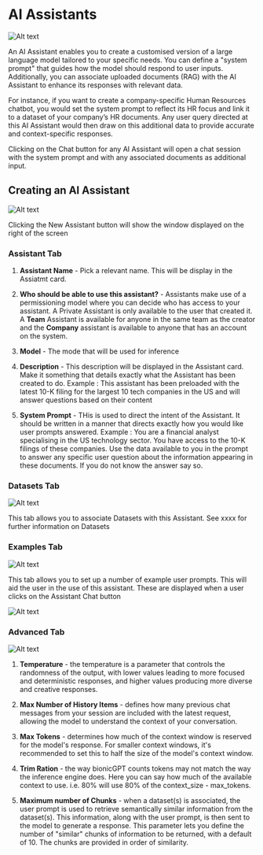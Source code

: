 # AI Assistants

![Alt text](aiassistants-home.png "AI Assistants Home screen")

An AI Assistant enables you to create a customised version of a large language model tailored to your specific needs. You can define a "system prompt" that guides how the model should respond to user inputs. Additionally, you can associate uploaded documents (RAG) with the AI Assistant to enhance its responses with relevant data.

For instance, if you want to create a company-specific Human Resources chatbot, you would set the system prompt to reflect its HR focus and link it to a dataset of your company’s HR documents. Any user query directed at this AI Assistant would then draw on this additional data to provide accurate and context-specific responses.


Clicking on the Chat button for any AI Assistant will open a chat session with the system prompt and with any associated documents as additional input.


## Creating an AI Assistant

![Alt text](new-assistant-window.png "New Assistant window")

Clicking the New Assistant button will show the window displayed on the right of the screen


### Assistant Tab
1. **Assistant Name** - Pick a relevant name. This will be display in the Assiatmt card.

2. **Who should be able to use this assistant?** - Assistants make use of a permissioning model where you can decide who has access to your assistant. A Private Assistant is only available to the user that created it. A **Team** Assistant is available for anyone in the same team as the creator and the **Company** assistant is available to anyone that has an account on the system.

3. **Model** - The mode that will be used for inference

4. **Description** - This description will be displayed in the Assistant card. Make it something that details exactly what the Assistant has been created to do.
Example : This assistant has been preloaded with the latest 10-K filing for the largest 10 tech companies in the US and will answer questions based on their content

5. **System Prompt** - THis is used to direct the intent of the Assistant. It should be written in a manner that directs exactly how you would like user prompts answered.
Example : You are a financial analyst specialising in the US technology sector. You have access to the 10-K filings of these companies. Use the data available to you in the prompt to answer any specific user question about the information appearing in these documents. If you do not know the answer say so.


### Datasets Tab

![Alt text](assistant-datasets.png "Assistant Datasets Tab")

This tab allows you to associate Datasets with this Assistant.
See xxxx for further information on Datasets


### Examples Tab

![Alt text](assistant-examples.png "Assistant Examples Tab")

This tab allows you to set up a number of example user prompts.
This will aid the user in the use of this assistant. These are displayed when a user clicks on the Assistant Chat button

![Alt text](assistant-chat-session.png "Assistant Chat Session Window")



### Advanced Tab

![Alt text](assistant-advanced.png "Assistant Advanced Tab")


1. **Temperature** - the temperature is a parameter that controls the randomness of the output, with lower values leading to more focused and deterministic responses, and higher values producing more diverse and creative responses.

2. **Max Number of History Items** - defines how many previous chat messages from your session are included with the latest request, allowing the model to understand the context of your conversation.

3. **Max Tokens** - determines how much of the context window is reserved for the model's response. For smaller context windows, it's recommended to set this to half the size of the model's context window.

4. **Trim Ration** - the way bionicGPT counts tokens may not match the way the inference engine does. Here you can say how much of the available context to use. i.e. 80% will use 80% of the context_size - max_tokens.

5. **Maximum number of Chunks** - when a dataset(s) is associated, the user prompt is used to retrieve semantically similar information from the dataset(s). This information, along with the user prompt, is then sent to the model to generate a response. This parameter lets you define the number of "similar" chunks of information to be returned, with a default of 10. The chunks are provided in order of similarity.





